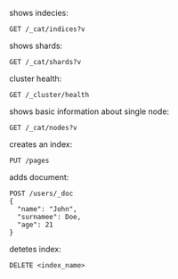 shows indecies:
```
GET /_cat/indices?v
```
shows shards:
```
GET /_cat/shards?v
```
cluster health:
```
GET /_cluster/health
```
shows basic information about single node:
```
GET /_cat/nodes?v
```
creates an index:
```
PUT /pages
```
adds document:
```
POST /users/_doc
{
  "name": "John",
  "surnamee": Doe,
  "age": 21
}
```
detetes index:
```
DELETE <index_name>
```
